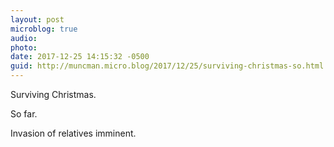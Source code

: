 ```yaml
---
layout: post
microblog: true
audio: 
photo: 
date: 2017-12-25 14:15:32 -0500
guid: http://muncman.micro.blog/2017/12/25/surviving-christmas-so.html
---
```

Surviving Christmas. 

So far. 

Invasion of relatives imminent. 
